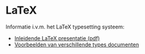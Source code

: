 # LaTeX

Informatie i.v.m. het LaTeX typesetting systeem:

 - [Inleidende LaTeX presentatie (pdf)](https://github.com/AP-Elektronica-ICT/LaTeX/raw/master/Presentation/Presentation.pdf "Inleidende LaTeX presentatie (pdf)")
 - [Voorbeelden van verschillende types documenten](https://github.com/AP-Elektronica-ICT/LaTeX/tree/master/Presentation/includes "Voorbeelden van verschillende types documenten")


